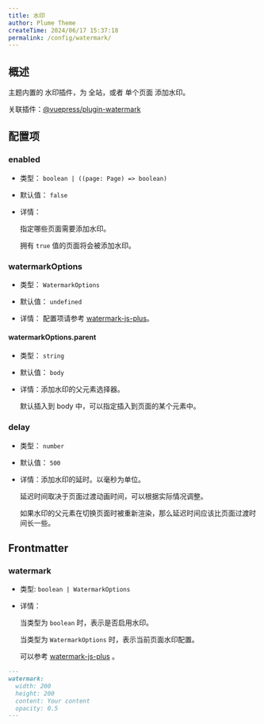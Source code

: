 ```yaml
---
title: 水印
author: Plume Theme
createTime: 2024/06/17 15:37:18
permalink: /config/watermark/
---
```


## 概述

主题内置的 水印插件，为 全站，或者 单个页面 添加水印。

关联插件：[@vuepress/plugin-watermark](https://ecosystem.vuejs.press/zh/plugins/features/watermark.html)

## 配置项

### enabled

- 类型： `boolean | ((page: Page) => boolean)`

- 默认值： `false`

- 详情：

  指定哪些页面需要添加水印。

  拥有 `true` 值的页面将会被添加水印。

### watermarkOptions

- 类型： `WatermarkOptions`

- 默认值： `undefined`

- 详情： 配置项请参考 [watermark-js-plus](https://zhensherlock.github.io/watermark-js-plus/zh/config/)。

#### watermarkOptions.parent

- 类型： `string`

- 默认值： `body`

- 详情：添加水印的父元素选择器。

  默认插入到 body 中，可以指定插入到页面的某个元素中。

### delay

- 类型： `number`

- 默认值： `500`

- 详情：添加水印的延时。以毫秒为单位。

  延迟时间取决于页面过渡动画时间，可以根据实际情况调整。

  如果水印的父元素在切换页面时被重新渲染，那么延迟时间应该比页面过渡时间长一些。

## Frontmatter

### watermark

- 类型: `boolean | WatermarkOptions`

- 详情：

  当类型为 `boolean` 时，表示是否启用水印。

  当类型为 `WatermarkOptions` 时，表示当前页面水印配置。

  可以参考 [watermark-js-plus](https://zhensherlock.github.io/watermark-js-plus/zh/config/) 。

```md
---
watermark:
  width: 200
  height: 200
  content: Your content
  opacity: 0.5
---
```
